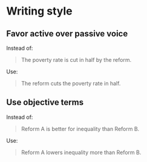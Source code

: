 # Writing style

## Favor active over passive voice

Instead of:
> The poverty rate is cut in half by the reform.

Use:
> The reform cuts the poverty rate in half.

## Use objective terms

Instead of:
> Reform A is better for inequality than Reform B.

Use:
> Reform A lowers inequality more than Reform B.

